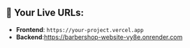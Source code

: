 
## **📱 Your Live URLs:**
- **Frontend**: `https://your-project.vercel.app`
- **Backend**:https://barbershop-website-vy8e.onrender.com


